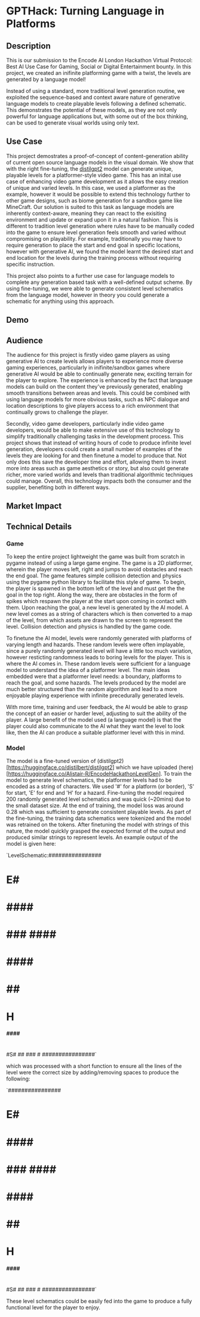 # GPTHack: Turning Language in Platforms

## Description
This is our submission to the Encode AI London Hackathon Virtual Protocol: Best AI Use Case for Gaming, Social or Digital Entertainment bounty. In this project, we created an inifinite platforming game with a twist,
the levels are generated by a language model! 

Instead of using a standard, more traditional level generation routine, we exploited the sequence-based and context aware nature of generative language models to create playable
levels following a defined schematic. This demonstrates the potential of these models, as they are not only powerful for language applications but, with some out of the box thinking, can be used to generate visual worlds using only text.

## Use Case
This project demostrates a proof-of-concept of content-generation ability of current open source language models in the visual domain. We show that with the right fine-tuning, the [distilgpt2](https://huggingface.co/distilbert/distilgpt2) model
can generate unique, playable levels for a platformer-style video game. This has an inital use case of enhancing video game development as it allows the easy creation of unique and varied levels. In this case, we used a platformer as the example, however it would be possible to extend this technology further to other game designs, such as biome generation for a sandbox game like MineCraft. Our solution is suited to this task as language models are inherently context-aware, meaning they can react to the exisiting environment and update or expand upon it in a natural fashion. This is different to tradition level generation where rules have to be manually coded into the game to ensure level generation feels smooth and varied without compromising on playability. For example, traditionally you may have to require generation to place the start and end goal in specific locations, however with generative AI, we found the model learnt the desired start and end location for the levels during the training process without requiring specific instruction.

This project also points to a further use case for language models to complete any generation based task with a well-defined output scheme. By using fine-tuning, we were able to generate consistent level schematics from the language model, however in theory you could generate a schematic for anything using this approach.

## Demo


## Audience
The audience for this project is firstly video game players as using generative AI to create levels allows players to experience more diverse gaming experiences, particularly in inifinite/sandbox games where generative AI would be able to continually generate new, exciting terrain for the player to explore. The experience is enhanced by the fact that language models can build on the content they've previously generated, enabling smooth transitions between areas and levels. This could be combined with using language models for more obvious tasks, such as NPC dialogue and location descriptions to give players access to a rich environment that continually grows to challenge the player.

Secondly, video game developers, particularly indie video game developers, would be able to make extensive use of this technology to simplify traditionally challenging tasks in the development process. This project shows that instead of writing hours of code to produce infinite level generation, developers could create a small number of examples of the levels they are looking for and then finetune a model to produce that. Not only does this save the developer time and effort, allowing them to invest more into areas such as game aesthetics or story, but also could generate richer, more varied worlds and levels than traditional algorithmic techniques could manage. Overall, this technology impacts both the consumer and the supplier, benefiting both in different ways.

## Market Impact


## Technical Details
### Game
To keep the entire project lightweight the game was built from scratch in pygame instead of using a large game engine. The game is a 2D platformer, wherein the player moves left, right and jumps to avoid obstacles and reach the end goal. The game features simple collision detection and physics using the pygame python library to facilitate this style of game. To begin, the player is spawned in the bottom left of the level and must get the the goal in the top right. Along the way, there are obstacles in the form of spikes which respawn the player at the start upon coming in contact with them. Upon reaching the goal, a new level is generated by the AI model. A new level comes as a string of characters which is then converted to a map of the level, from which assets are drawn to the screen to represent the level. Collision detection and physics is handled by the game code.

To finetune the AI model, levels were randomly generated with platforms of varying length and hazards. These random levels were often implayable, since a purely randomly generated level will have a little too much variation, however resticting randomness leads to boring levels for the player. This is where the AI comes in. These random levels were sufficient for a language model to understand the idea of a platformer level. The main ideas embedded were that a platformer level needs: a boundary, platforms to reach the goal, and some hazards. The levels produced by the model are much better structured than the random algorithm and lead to a more enjoyable playing experience with infinite precedurally generated levels.

With more time, training and user feedback, the AI would be able to grasp the concept of an easier or harder level, adjusting to suit the ability of the player. A large benefit of the model used (a language model) is that the player could also communicate to the AI what they want the level to look like, then the AI can produce a suitable platformer level with this in mind.

### Model
The model is a fine-tuned version of (distilgpt2)[https://huggingface.co/distilbert/distilgpt2] which we have uploaded (here)[https://huggingface.co/Alistair-R/EncodeHackathonLevelGen]. To train the model to generate level schematics, the platformer levels had to be encoded as a string of characters. We used '#' for a platform (or border), 'S' for start, 'E' for end and 'H' for a hazard. Fine-tuning the model required 200 randomly generated level schematics and was quick (~20mins) due to the small dataset size. At the end of training, the model loss was around 0.28 which was sufficient to generate consistent playable levels. As part of the fine-tuning, the training data schematics were tokenized and the model was retrained on the tokens. After finetuning the model with strings of this nature, the model quickly grasped the expected format of the output and produced similar strings to represent levels. An example output of the model is given here:

`LevelSchematic:################
#             E#
#####       ###
#              #
#         #### #
#              #
# ### ####   ###
#               #
#    ####     ##
#              #
#          ## ###
#        H     #
##### ####   ###
#              #
#S#  ##  ###   #
################`

 which was processed with a short function to ensure all the lines of the level were the correct size by adding/removing spaces to produce the following:

 `################
#             E#
#####        ###
#              #
#         #### #
#              #
# ### ####   ###
#              #
#    ####     ##
#              #
#         ## ###
#        H     #
##### ####   ###
#              #
#S#  ##  ###   #
################`

These level schematics could be easily fed into the game to produce a fully functional level for the player to enjoy.
